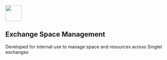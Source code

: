 
<img src="https://upload.wikimedia.org/wikipedia/commons/thumb/e/ee/Singtel_logo.svg/1200px-Singtel_logo.svg.png" style="width: 50px;">
<h2>Exchange Space Management</h2>
<p>Developed for internal use to manage space and resources across Singtel exchanges</p>
